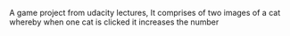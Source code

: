 A game project from udacity lectures, It comprises of two images of a cat whereby when one cat is clicked it increases the number

